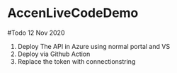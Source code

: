 # AccenLiveCodeDemo
#Todo
12 Nov 2020
1. Deploy The API in Azure using normal portal and VS
2. Deploy via Github Action
3. Replace the token with connectionstring
